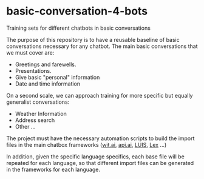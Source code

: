 # basic-conversation-4-bots
Training sets for different chatbots in basic conversations

The purpose of this repository is to have a reusable baseline of basic conversations necessary for any chatbot.
The main basic conversations that we must cover are:

- Greetings and farewells.
- Presentations.
- Give basic "personal" information
- Date and time information


On a second scale, we can approach training for more specific but equally generalist conversations:

- Weather Information
- Address search
- Other ...

The project must have the necessary automation scripts to build the import files in the main chatbox frameworks ([wit.ai](https://wit.ai/), [api.ai](https://api.ai/), [LUIS](https://www.luis.ai/), [Lex](https://aws.amazon.com/lex/) ...)

In addition, given the specific language specifics, each base file will be repeated for each language, so that different import files can be generated in the frameworks for each language.
